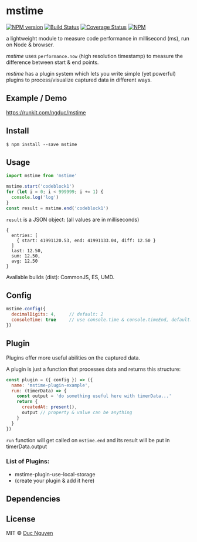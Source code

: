 # mstime

[![NPM version](https://img.shields.io/npm/v/mstime.svg?style=flat-square)](https://npmjs.org/package/mstime)
[![Build Status](https://img.shields.io/travis/ngduc/mstime/master.svg?style=flat-square)](https://travis-ci.org/ngduc/mstime) [![Coverage Status](https://img.shields.io/codecov/c/github/ngduc/mstime/master.svg?style=flat-square)](https://codecov.io/gh/ngduc/mstime/branch/master)
[![NPM](https://img.shields.io/npm/dt/mstime.svg?style=flat-square)](https://www.npmjs.com/package/mstime)

a lightweight module to measure code performance in millisecond (ms), run on Node & browser.

*mstime* uses `performance.now` (high resolution timestamp) to measure the difference between start & end points.

*mstime* has a plugin system which lets you write simple (yet powerful) plugins to process/visualize captured data in different ways.

## Example / Demo

https://runkit.com/ngduc/mstime

## Install

    $ npm install --save mstime

## Usage

```js
import mstime from 'mstime'

mstime.start('codeblock1')
for (let i = 0; i < 999999; i += 1) {
  console.log('log')
}
const result = mstime.end('codeblock1')
```

`result` is a JSON object: (all values are in milliseconds)

    {
      entries: [
        { start: 41991120.53, end: 41991133.04, diff: 12.50 }
      ]
      last: 12.50,
      sum: 12.50,
      avg: 12.50
    }

Available builds (dist): CommonJS, ES, UMD.

## Config

```js
mstime.config({
  decimalDigits: 4,     // default: 2
  consoleTime: true     // use console.time & console.timeEnd, default: false
})
```

## Plugin

Plugins offer more useful abilities on the captured data.

A plugin is just a function that processes data and returns this structure:

```js
const plugin = ({ config }) => ({
  name: 'mstime-plugin-example',
  run: (timerData) => {
    const output = 'do something useful here with timerData...'
    return {
      createdAt: present(),
      output // property & value can be anything
    }
  }
})
```
`run` function will get called on `mstime.end` and its result will be put in timerData.output

### List of Plugins:

* mstime-plugin-use-local-storage
* (create your plugin & add it here)

## Dependencies

## License

MIT © [Duc Nguyen](https://github.com/ngduc)
